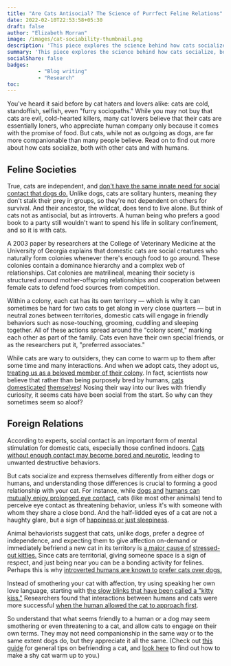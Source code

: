 ```yaml
---
title: "Are Cats Antisocial? The Science of Purrfect Feline Relations"
date: 2022-02-10T22:53:58+05:30
draft: false
author: "Elizabeth Morran"
image: /images/cat-sociability-thumbnail.png
description: 'This piece explores the science behind how cats socialize, both with other cats and with humans.'
summary: 'This piece explores the science behind how cats socialize, both with other cats and with humans.'              
socialShare: false
badges:
          - "Blog writing"
          - "Research"    
toc: 
---
```

You've heard it said before by cat haters and lovers alike: cats are cold, standoffish, selfish, even "furry sociopaths." While you may not buy that cats are evil, cold-hearted killers, many cat lovers believe that their cats are essentially loners, who appreciate human company only because it comes with the promise of food. But cats, while not as outgoing as dogs, are far more companionable than many people believe. Read on to find out more about how cats socialize, both with other cats and with humans.

## Feline Societies

True, cats are independent, and [don't have the same innate need for social contact that dogs do.](https://www.telegraph.co.uk/science/2016/03/14/cats-do-not-need-their-owners-scientists-conclude/) Unlike dogs, cats are solitary hunters, meaning they don't stalk their prey in groups, so they're not dependent on others for survival. And their ancestor, the wildcat, does tend to live alone. But think of cats not as antisocial, but as introverts. A human being who prefers a good book to a party still wouldn't want to spend his life in solitary confinement, and so it is with cats.

A 2003 paper by researchers at the College of Veterinary Medicine at the University of Georgia explains that domestic cats are social creatures who naturally form colonies whenever there's enough food to go around. These colonies contain a dominance hierarchy and a complex web of relationships. Cat colonies are matrilineal, meaning their society is structured around mother-offspring relationships and cooperation between female cats to defend food sources from competition.

Within a colony, each cat has its own territory — which is why it can sometimes be hard for two cats to get along in very close quarters — but in neutral zones between territories, domestic cats will engage in friendly behaviors such as nose-touching, grooming, cuddling and sleeping together. All of these actions spread around the "colony scent," marking each other as part of the family. Cats even have their own special friends, or as the researchers put it, "preferred associates."

While cats are wary to outsiders, they can come to warm up to them after some time and many interactions. And when we adopt cats, they adopt us, [treating us as a beloved member of their colony](https://news.nationalgeographic.com/news/2014/01/140127-cats-pets-animals-nation-dogs-people-science/). In fact, scientists now believe that rather than being purposely bred by humans, [cats domesticated](https://news.nationalgeographic.com/2017/06/domesticated-cats-dna-genetics-pets-science/) [themselves](https://news.nationalgeographic.com/2017/06/domesticated-cats-dna-genetics-pets-science/)! Nosing their way into our lives with friendly curiosity, it seems cats have been social from the start. So why can they sometimes seem so aloof?

## Foreign Relations

According to experts, social contact is an important form of mental stimulation for domestic cats, especially those confined indoors. [Cats without enough contact may become bored and neurotic](https://www.chewy.com/petcentral/behavior-stress-anxiety-do-cats-get-lonely/), leading to unwanted destructive behaviors.

But cats socialize and express themselves differently from either dogs or humans, and understanding those differences is crucial to forming a good relationship with your cat. For instance, while [dogs and](https://www.cbsnews.com/news/dogs-and-people-bond-through-eye-contact/) [humans can mutually enjoy prolonged eye contact](https://www.cbsnews.com/news/dogs-and-people-bond-through-eye-contact/), cats (like most other animals) tend to perceive eye contact as threatening behavior, unless it's with someone with whom they share a close bond. And the half-lidded eyes of a cat are not a haughty glare, but a sign of [happiness or just sleepiness](https://www.purina.co.uk/cats/behaviour-and-training/understanding-cat-behaviour/cat-body-language).

Animal behaviorists suggest that cats, unlike dogs, prefer a degree of independence, and expecting them to give affection on-demand or immediately befriend a new cat in its territory is [a major cause of](https://www.telegraph.co.uk/news/newstopics/howaboutthat/11097503/Cats-are-stressed-because-we-treat-them-like-dogs.html) [stressed-out kitties.](https://www.telegraph.co.uk/news/newstopics/howaboutthat/11097503/Cats-are-stressed-because-we-treat-them-like-dogs.html) Since cats are territorial, giving someone space is a sign of respect, and just being near you can be a bonding activity for felines. Perhaps this is why [introverted humans are known to](https://www.psychologytoday.com/us/blog/canine-corner/201002/personality-differences-between-dog-and-cat-owners) [prefer cats over dogs.](https://www.psychologytoday.com/us/blog/canine-corner/201002/personality-differences-between-dog-and-cat-owners)

Instead of smothering your cat with affection, try using speaking her own love language, starting with [the slow blinks that have been called a "kitty kiss."](https://www.inverse.com/article/43553-why-cats-slow-blink-humans-science-explains) Researchers found that interactions between humans and cats were more successful [when the human allowed the cat to approach first](https://europepmc.org/abstract/med/2047832).

So understand that what seems friendly to a human or a dog may seem smothering or even threatening to a cat, and allow cats to engage on their own terms. They may not need companionship in the same way or to the same extent dogs do, but they appreciate it all the same. (Check out [this guide](http://mentalfloss.com/article/549585/science-backed-tips-for-getting-a-cat-to-like-you) for general tips on befriending a cat, and [look here](https://pets.webmd.com/cats/guide/shy-fearful-cats#1) to find out how to make a shy cat warm up to you.)